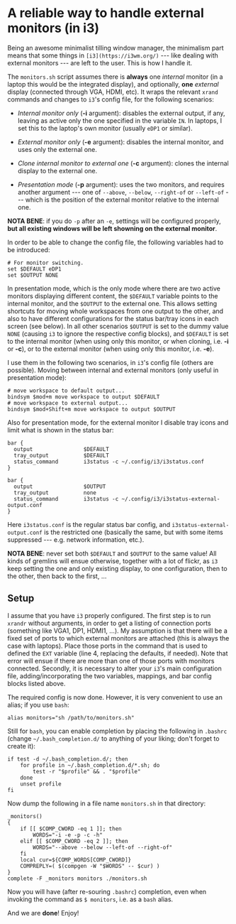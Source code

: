 # A reliable way to handle external monitors (in i3) #

Being an awesome minimalist tilling window manager, the minimalism part means that some things in `[i3](https://i3wm.org/)` --- like dealing with external monitors --- are left to the user. This is how I handle it.

The `monitors.sh` script assumes there is **always** one *internal* monitor (in a laptop this would be the integrated display), and optionally, **one** *external* display (connected through VGA, HDMI, etc). It wraps the relevant `xrand` commands and changes to `i3`'s config file, for the following scenarios:

- *Internal monitor only* (**-i** argument): disables the external output, if any, leaving as active only the one specified in the variable `IN`. In laptops, I set this to the laptop's own monitor (usually `eDP1` or similar).

- *External monitor only* (**-e** argument): disables the internal monitor, and uses only the external one.

- *Clone internal monitor to external one* (**-c** argument): clones the internal display to the external one.

- *Presentation mode* (**-p** argument): uses the two monitors, and requires another argument --- one of `--above`, `--below`, `--right-of` or `--left-of` --- which is the position of the external monitor relative to the internal one.

**NOTA BENE**: if you do `-p` after an `-e`, settings will be configured properly, **but all existing windows will be left showning on the external monitor**.

In order to be able to change the config file, the following variables had to be introduced:

~~~ {.config .numberLines}
# For monitor switching.
set $DEFAULT eDP1
set $OUTPUT NONE
~~~

In presentation mode, which is the only mode where there are two active monitors displaying different content, the `$DEFAULT` variable points to the internal monitor, and the `$OUTPUT` to the external one. This allows setting shortcuts for moving whole workspaces from one output to the other, and also to have different configurations for the status bar/tray icons in each screen (see below). In all other scenarios `$OUTPUT` is set to the dummy value `NONE` (causing `i3` to ignore the respective config blocks), and `$DEFAULT` is set to the internal monitor (when using only this monitor, or when cloning, i.e. **-i** or **-c**), or to the external monitor (when using only this monitor, i.e. **-e**).

I use them in the following two scenarios, in `i3`'s config file (others are possible). Moving between internal and external monitors (only useful in presentation mode):

~~~ {.text .numberLines}
# move workspace to default output...
bindsym $mod+m move workspace to output $DEFAULT
# move workspace to external output...
bindsym $mod+Shift+m move workspace to output $OUTPUT
~~~

Also for presentation mode, for the external monitor I disable tray icons and limit what is shown in the status bar:

~~~ {.text .numberLines}
bar {
  output                $DEFAULT
  tray_output           $DEFAULT
  status_command        i3status -c ~/.config/i3/i3status.conf
}

bar {
  output                $OUTPUT
  tray_output           none
  status_command        i3status -c ~/.config/i3/i3status-external-output.conf
}
~~~

Here `i3status.conf` is the regular status bar config, and `i3status-external-output.conf` is the restricted one (basically the same, but with some items suppressed --- e.g. network information, etc.).

**NOTA BENE**: never set both `$DEFAULT` and `$OUTPUT` to the same value! All kinds of gremlins will ensue otherwise, together with a lot of flickr, as `i3` keep setting the one and only existing display, to one configuration, then to the other, then back to the first, ...

## Setup

I assume that you have `i3` properly configured. The first step is to run `xrandr` without arguments, in order to get a listing of connection ports (something like VGA1, DP1, HDMI1, ...). My assumption is that there will be a fixed set of ports to which external monitors are attached (this is always the case with laptops). Place those ports in the command that is used to defined the `EXT` variable (line 4, replacing the defaults, if needed). Note that error will ensue if there are more than one of those ports with monitors connected. Secondly, it is necessary to alter your `i3`'s main configuration file, adding/incorporating the two variables, mappings, and bar config blocks listed above.

The required config is now done. However, it is very convenient to use an alias; if you use `bash`:

~~~ {.shell .numberLines}
alias monitors="sh /path/to/monitors.sh"
~~~

Still for `bash`, you can enable completion by placing the following in `.bashrc` (change `~/.bash_completion.d/` to anything of your liking; don't forget to create it):

~~~ {.shell .numberLines}
if test -d ~/.bash_completion.d/; then
	for profile in ~/.bash_completion.d/*.sh; do
		test -r "$profile" && . "$profile"
	done
	unset profile
fi
~~~

Now dump the following in a file name `monitors.sh` in that directory:

~~~ {.shell .numberLines}
_monitors()
{
	if [[ $COMP_CWORD -eq 1 ]]; then
		WORDS="-i -e -p -c -h"
	elif [[ $COMP_CWORD -eq 2 ]]; then
		WORDS="--above --below --left-of --right-of"
	fi
	local cur=${COMP_WORDS[COMP_CWORD]}
	COMPREPLY=( $(compgen -W "$WORDS" -- $cur) )
}
complete -F _monitors monitors ./monitors.sh
~~~

Now you will have (after re-souring `.bashrc`) completion, even when invoking the command as `$ monitors`, i.e. as a `bash` alias.

And we are **done**! Enjoy!
